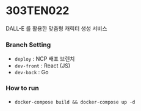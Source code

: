 # 303TEN022
DALL-E 를 활용한 맞춤형 캐릭터 생성 서비스

### Branch Setting
- `deploy` : NCP 배포 브렌치
- `dev-front` : React (JS)
- `dev-back` : Go

### How to run
- `docker-compose build && docker-compose up -d`
